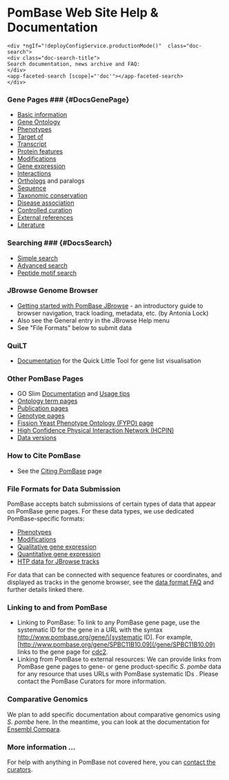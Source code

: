 # PomBase Web Site Help & Documentation


```{=html}
<div *ngIf="!deployConfigService.productionMode()"  class="doc-search">
<div class="doc-search-title">
Search documentation, news archive and FAQ:
</div>
<app-faceted-search [scope]="'doc'"></app-faceted-search>
</div>
```

### Gene Pages ### {#DocsGenePage}

-   [Basic information](documentation/gene-page-basic-information)
-   [Gene Ontology](documentation/gene-page-gene-ontology)
-   [Phenotypes](documentation/gene-page-phenotypes)
-   [Target of](documentation/gene-page-target)
-   [Transcript](documentation/gene-page-transcript)
-   [Protein features](documentation/gene-page-protein-features)
-   [Modifications](documentation/gene-page-modifications)
-   [Gene expression](documentation/gene-page-gene-expression)
-   [Interactions](documentation/genetic-and-physical-interactions)
-   [Orthologs](documentation/orthologs) and paralogs
-   [Sequence](documentation/gene-page-sequence)
-   [Taxonomic conservation](documentation/taxonomic-conservation)
-   [Disease association](documentation/disease-association)
-   [Controlled curation](documentation/controlled-curation)
-   [External references](documentation/gene-page-external-references)
-   [Literature](documentation/gene-page-literature)

### Searching ### {#DocsSearch}

-   [Simple search](documentation/simple-search-documentation)
-   [Advanced search](documentation/advanced-search)
-   [Peptide motif search](documentation/motif-search)

### JBrowse Genome Browser

-   [Getting started with PomBase JBrowse](documentation/JBrowse_quick_start) - 
    an introductory guide to browser navigation, track loading,
    metadata, etc. (by Antonia Lock)
-   Also see the General entry in the JBrowse Help menu
-   See "File Formats" below to submit data

### QuiLT

-   [Documentation](documentation/quick-little-tool) for the Quick Little Tool for gene list visualisation

### Other PomBase Pages ###

-   GO Slim
    [Documentation](documentation/pombase-go-slim-documentation)
    and [Usage tips](browse-curation/fission-yeast-go-slimming-tips)
-   [Ontology term pages](documentation/ontology-term-page)
-   [Publication pages](documentation/publication-page)
-   [Genotype pages](documentation/genotype-page)
-   [Fission Yeast Phenotype Ontology (FYPO) page](browse-curation/fission-yeast-phenotype-ontology)
-   [High Confidence Physical Interaction Network (HCPIN)](documentation/high-confidence-physical-interaction-network)
-   [Data versions](about/version-history)

### How to Cite PomBase ###

-   See the [Citing PomBase](about/citing-pombase) page

### File Formats for Data Submission ###

PomBase accepts batch submissions of certain types of data that appear
on PomBase gene pages. For these data types, we use dedicated
PomBase-specific formats:

-   [Phenotypes](documentation/phenotype-data-bulk-upload-format)
-   [Modifications](documentation/modification-data-bulk-upload-format)
-   [Qualitative gene expression](documentation/qualitative-gene-expression-data-bulk-upload-format)
-   [Quantitative gene expression](documentation/quantitative-gene-expression-data-bulk-upload-format)
-   [HTP data for JBrowse tracks](documentation/data-submission-form-for-HTP-sequence-linked-data)

For data that can be connected with sequence features or coordinates,
and displayed as tracks in the genome browser, see the [data format
FAQ](faq/what-file-formats-can-i-use-submit-high-throughput-data)
and further details linked there.

### Linking to and from PomBase ###

-   Linking to PomBase: To link to any PomBase gene page, use the
    systematic ID for the gene in a URL with the syntax
    http://www.pombase.org/gene/\[systematic ID\]. For example,
    [http://www.pombase.org/gene/SPBC11B10.09](/gene/SPBC11B10.09)
    links to the gene page for [cdc2](spombe/result/SPBC11B10.09).
-   Linking from PomBase to external resources: We can provide links
    from PomBase gene pages to gene- or gene product-specific *S. pombe*
    data for any resource that uses URLs with PomBase systematic IDs .
    Please contact the PomBase Curators for more information.


### Comparative Genomics ###

We plan to add specific documentation about comparative genomics using
*S. pombe* here. In the meantime, you can look at the documentation for
[Ensembl Compara](http://www.ensembl.org/info/genome/compara/index.html).

### More information ... ###

For help with anything in PomBase not covered here, you can
[contact the curators](helpdesk@pombase.org).
